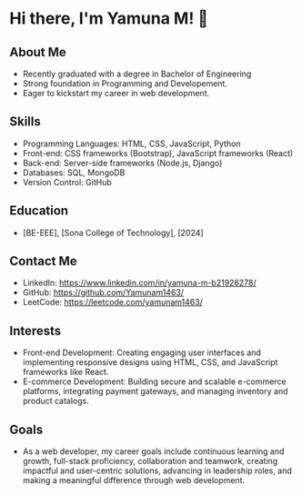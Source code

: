 # Hi there, I'm Yamuna M! 👋

## About Me
- Recently graduated with a degree in Bachelor of Engineering
- Strong foundation in Programming and Developement.
- Eager to kickstart my career in web development.

## Skills
- Programming Languages: HTML, CSS, JavaScript, Python
- Front-end: CSS frameworks (Bootstrap), JavaScript frameworks (React) 
- Back-end: Server-side frameworks (Node.js, Django)
- Databases: SQL, MongoDB
- Version Control: GitHub
  
## Education
- [BE-EEE], [Sona College of Technology], [2024]

## Contact Me
- LinkedIn: https://www.linkedin.com/in/yamuna-m-b21926278/
- GitHub: https://github.com/Yamunam1463/
- LeetCode: https://leetcode.com/yamunam1463/

## Interests
- Front-end Development: Creating engaging user interfaces and implementing responsive designs using HTML, CSS, and JavaScript frameworks like React.
- E-commerce Development: Building secure and scalable e-commerce platforms, integrating payment gateways, and managing inventory and product catalogs.

## Goals
- As a web developer, my career goals include continuous learning and growth, full-stack proficiency,
collaboration and teamwork, creating impactful and user-centric solutions, advancing in leadership roles,
and making a meaningful difference through web development.
